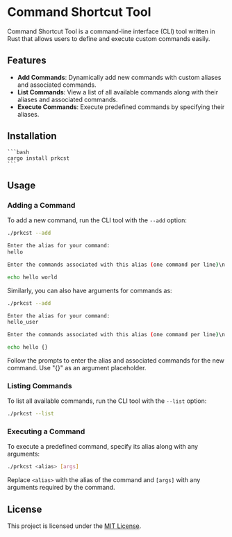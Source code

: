 
# Command Shortcut Tool

Command Shortcut Tool is a command-line interface (CLI) tool written in Rust that allows users to define and execute custom commands easily.

## Features

- **Add Commands**: Dynamically add new commands with custom aliases and associated commands.
- **List Commands**: View a list of all available commands along with their aliases and associated commands.
- **Execute Commands**: Execute predefined commands by specifying their aliases.

## Installation

    ```bash
    cargo install prkcst
    ```


## Usage

### Adding a Command

To add a new command, run the CLI tool with the `--add` option:

```bash
./prkcst --add

Enter the alias for your command:
hello

Enter the commands associated with this alias (one command per line)\n Enter an empty line to finish

echo hello world

```
Similarly, you can also have arguments for commands as: 
```bash
./prkcst --add

Enter the alias for your command:
hello_user

Enter the commands associated with this alias (one command per line)\n Enter an empty line to finish

echo hello {}

```

Follow the prompts to enter the alias and associated commands for the new command. Use "{}" as an argument placeholder.

### Listing Commands

To list all available commands, run the CLI tool with the `--list` option:

```bash
./prkcst --list
```

### Executing a Command

To execute a predefined command, specify its alias along with any arguments:

```bash
./prkcst <alias> [args]
```

Replace `<alias>` with the alias of the command and `[args]` with any arguments required by the command.

## License

This project is licensed under the [MIT License](LICENSE).


